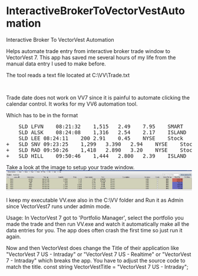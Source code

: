 InteractiveBrokerToVectorVestAutomation
=======================================

Interactive Broker To VectorVest Automation

Helps automate trade entry from interactive broker trade window to VectorVest 7.
This app has saved me several hours of my life from the manual data entry I used to make before.

The tool reads a text file located at
C:\VV\Trade.txt

<pre>
<Ignored>	<Trade Type>	<Symbol>	<Trade Date>	<Quantity>	<Price>	<Commission>
</pre>
Trade date does not work on VV7 since it is painful to automate clicking the calendar control. It works for my VV6 automation tool.

Which has to be in the format
<pre>
	SLD	LFVN	08:21:32	1,515	2.49	7.95	SMART	Stock	USD	false	JBEL	-222.48	null
	SLD	ALSK	08:24:08	1,316	2.54	2.17	ISLAND	Stock	USD	false	JBEL	-649.12	null
	SLD	LEE	08:24:11	200	2.91	0.45	NYSE	Stock	USD	false	JBEL	91.11	null
+	SLD	SNV	09:23:25	1,299	3.390	2.94	NYSE	Stock	USD	false	JBEL	409.88	null
+	SLD	RAD	09:50:26	1,418	2.890	3.20	NYSE	Stock	USD	false	JBEL	107.12	null
+	SLD	HILL	09:50:46	1,444	2.800	2.39	ISLAND	Stock	USD	false	JBEL	53.06	null
</pre>

Take a look at the image to setup your trade window.
![Alt text](IBTradeWindow.JPG)

I keep my executable VV.exe also in the C:\VV folder and Run it as Admin since VectorVest7 runs under admin mode.


Usage:
In VectorVest 7 got to 'Portfolio Manager', select the portfolio you made the trade and then run VV.exe and watch it automatically make all the data entries for you.
The app does often crash the first time so just run it again. 

Now and then VectorVest does change the Title of their application like "VectorVest 7 US - Intraday" or "VectorVest 7 US - Realtime" or "VectorVest 7 - Intraday" which breaks the app. 
You have to adjust the source code to match the title.
const string VectorVestTitle = "VectorVest 7 US - Intraday";

